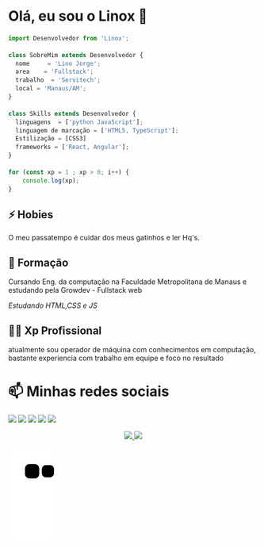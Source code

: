 # Olá, eu sou o Linox 👋

```js
import Desenvolvedor from 'Linox';

class SobreMim extends Desenvolvedor {
  nome     = 'Lino Jorge';
  area    = 'Fullstack';
  trabalho  = 'Servitech';
  local = 'Manaus/AM';
}

class Skills extends Desenvolvedor {
  linguagens  = ['python JavaScript'];
  linguagem de marcação = ['HTML5, TypeScript'];
  Estilização = [CSS3]
  frameworks = ['React, Angular'];
}

for (const xp = 1 ; xp > 0; i++) {
	console.log(xp);
}

```

## ⚡️ Hobies

O meu passatempo é cuidar dos meus gatinhos e ler Hq's.

## 🧠 Formação

Cursando Eng. da computação na Faculdade Metropolitana de Manaus e estudando pela Growdev - Fullstack web

*Estudando HTML,CSS e JS*

## 👩‍💻 Xp Profissional

atualmente sou operador de máquina com conhecimentos em computação, bastante experiencia com trabalho em equipe e foco no resultado

# 📫 Minhas redes sociais 
<p align="left">
  <a href="#" alt="Gmail">
<a href="mailto: linox999@gmail.com" target="_blank" subject="link HTML"><img  max-width: 50px; src="https://img.shields.io/badge/-Gmail-FF0000?style=flat-square&labelColor=FF0000&logo=gmail&logoColor=white&link=www.linkedin.com/in/lino-bittencourt" /></a></a>

  <a href="https://www.linkedin.com/in/lino-bittencourt" alt="Linkedin" target="_blank">
  <img src="https://img.shields.io/badge/-Linkedin-0e76a8?style=flat-square&logo=Linkedin&logoColor=white&link=" /></a>

  <a href="https://api.whatsapp.com/send?phone=5592985515439&text=Lino%20jorge%20" alt="WhatsApp">
  <img src="https://img.shields.io/badge/-WhatsApp-25d366?style=flat-square&labelColor=25d366&logo=whatsapp&logoColor=white&link="/></a>

  <a href="https://www.facebook.com/lino.jorge.18/" alt="Facebook" target="_blank">
  <img src="https://img.shields.io/badge/-Facebook-3b5998?style=flat-square&labelColor=3b5998&logo=facebook&logoColor=white&link="/></a>

 <a href="https://www.instagram.com/nolix_bittencourt/" alt="Instagram" target="_blank">
   <img src="https://img.shields.io/badge/-Instagram-DF0174?style=flat-square&labelColor=DF0174&logo=instagram&logoColor=white&link=LINK-DO-SEU-INSTAGRAM"/></a>
 </p>
 <div align="center">
  <a href="https://github.com/Linolonil">
  <img height="150em" src="https://github-readme-stats.vercel.app/api?username=Linolonil&show_icons=true&theme=dracula&include_all_commits=true&count_private=true"/>
  <img height="150em" src="https://github-readme-stats.vercel.app/api/top-langs/?username=Linolonil&layout=compact&langs_count=7&theme=dracula"/>
</div>

  
<div>  
  
  ![Snake animation](https://github.com/Linolonil/Linolonil/blob/output/github-contribution-grid-snake.svg)


